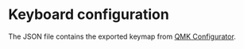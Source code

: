 # Keyboard configuration

The JSON file contains the exported keymap from [QMK Configurator](https://config.qmk.fm).
